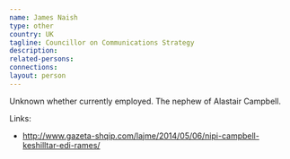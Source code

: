 ```yaml
---
name: James Naish
type: other
country: UK
tagline: Councillor on Communications Strategy
description:
related-persons:
connections:
layout: person
---
```

Unknown whether currently employed. The nephew of Alastair Campbell.

Links:
* <http://www.gazeta-shqip.com/lajme/2014/05/06/nipi-campbell-keshilltar-edi-rames/>
